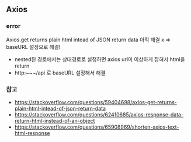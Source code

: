 ## Axios
### error
Axios.get returns plain html intead of JSON return data
아직 해결 x => baseURL 설정으로 해결!
- nested된 경로에서는 상대경로로 설정하면 axios url이 이상하게 잡혀서 html을 return
- http:~~~/api 로 baseURL 설정해서 해결

### 참고
- https://stackoverflow.com/questions/59404698/axios-get-returns-plain-html-intead-of-json-return-data
- https://stackoverflow.com/questions/62410685/axios-response-data-return-html-instead-of-an-object
- https://stackoverflow.com/questions/65908969/shorten-axios-text-html-response
